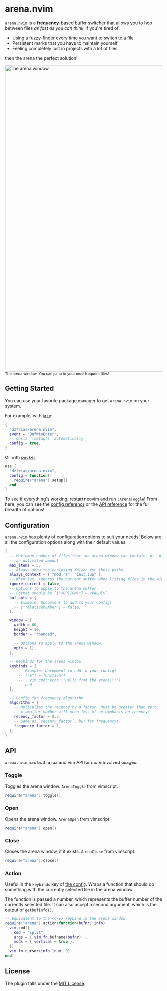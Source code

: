# arena.nvim

`arena.nvim` is a **frequency**-based buffer switcher that allows you to hop between
files _as fast as you can think_! If you're tired of:

- Using a fuzzy-finder every time you want to switch to a file
- Persistent marks that you have to maintain yourself
- Feeling completely lost in projects with a lot of files

then the arena the perfect solution!

<img width="987" alt="The arena window" src="./doc/window.png">
<sub>The arena window. You can jump to your most frequent files!</sub>

## Getting Started

You can use your favorite package manager to get `arena.nvim` on your system.

For example, with [lazy](https://github.com/folke/lazy.nvim):

```lua
{
  "dzfrias/arena.nvim",
  event = "BufWinEnter",
  -- Calls `.setup()` automatically
  config = true,
}
```

Or with [packer](https://github.com/wbthomason/packer.nvim):

```lua
use {
  "dzfrias/arena.nvim",
  config = function()
    require("arena").setup()
  end
}
```

To see if everything's working, restart neovim and run `:ArenaToggle`! From here,
you can see the [config reference](#configuration) or the [API reference](#api)
for the full breadth of options!

## Configuration

`arena.nvim` has plenty of configuration options to suit your needs! Below are
all the configuration options along with their default values.

```lua
{
  -- Maxiumum number of files that the arena window can contain, or `nil` for
  -- an unlimited amount
  max_items = 5,
  -- Always show the enclosing folder for these paths
  always_context = { "mod.rs", "init.lua" },
  -- When set, ignores the current buffer when listing files in the window.
  ignore_current = false,
  -- Options to apply to the arena buffer.
  -- Format should be `["<OPTION>"] = <VALUE>`
  buf_opts = {
    -- Example. Uncomment to add to your config!
    -- ["relativenumber"] = false,
  },

  window = {
    width = 60,
    height = 10,
    border = "rounded",

    -- Options to apply to the arena window.
    opts = {},
  },

  -- Keybinds for the arena window.
  keybinds = {
      -- Example. Uncomment to add to your config!
      -- ["e"] = function()
      --   vim.cmd("echo \"Hello from the arena!\"")
      -- end
  },

  -- Config for frequency algorithm.
  algorithm = {
    -- Multiplies the recency by a factor. Must be greater than zero.
    -- A smaller number will mean less of an emphasis on recency!
    recency_factor = 0.5,
    -- Same as `recency_factor`, but for frequency!
    frequency_factor = 1,
  },
}
```

## API

`arena.nvim` has both a lua and vim API for more involved usages.

### Toggle

Toggles the arena window. `ArenaToggle` from vimscript.

```lua
require("arena").toggle()
```

### Open

Opens the arena window. `ArenaOpen` from vimscript.

```lua
require("arena").open()
```

### Close

Closes the arena window, if it exists. `ArenaClose` from vimscript.

```lua
require("arena").close()
```

### Action

Useful in the `keybinds` key of [the config](#configuration). Wraps a function
that should do something with the currently selected file in the arena window.

The function is passed a number, which represents the buffer number of the
currently selected file. It can also accept a second argument, which is
the output of `getbufinfo()`.

```lua
-- Equivalent to the <C-v> keybind in the arena window
require("arena").action(function(bufnr, info)
  vim.cmd({
    cmd = "split",
    args = { vim.fn.bufname(bufnr) },
    mods = { vertical = true },
  })
  vim.fn.cursor(info.lnum, 0)
end)
```

## License

The plugin falls under the [MIT License](./LICENSE).

